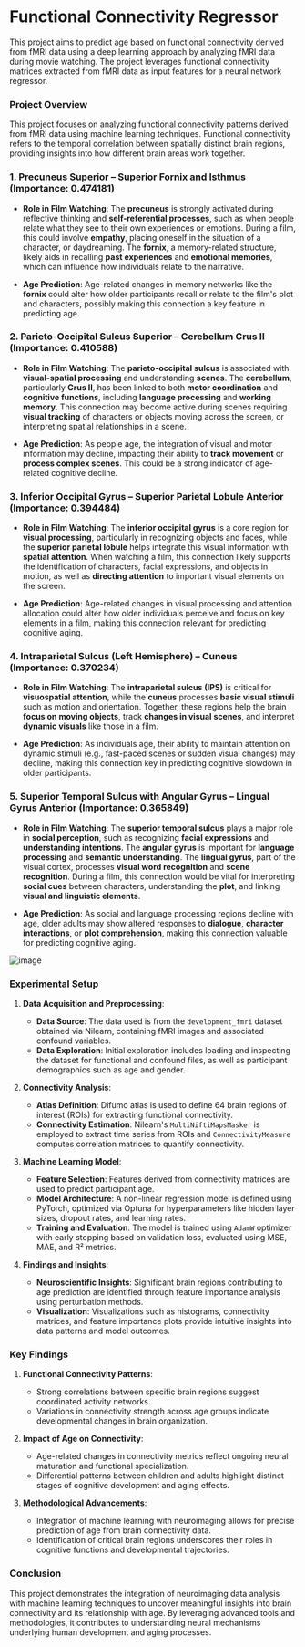 # Functional Connectivity Regressor

This project aims to predict age based on functional connectivity derived from fMRI data using a deep learning approach by analyzing fMRI data during movie watching. The project leverages functional connectivity matrices extracted from fMRI data as input features for a neural network regressor.


### Project Overview

This project focuses on analyzing functional connectivity patterns derived from fMRI data using machine learning techniques. Functional connectivity refers to the temporal correlation between spatially distinct brain regions, providing insights into how different brain areas work together.


### 1. **Precuneus Superior – Superior Fornix and Isthmus** (Importance: 0.474181)

   - **Role in Film Watching**: 
     The **precuneus** is strongly activated during reflective thinking and **self-referential processes**, such as when people relate what they see to their own experiences or emotions. During a film, this could involve **empathy**, placing oneself in the situation of a character, or daydreaming.
     The **fornix**, a memory-related structure, likely aids in recalling **past experiences** and **emotional memories**, which can influence how individuals relate to the narrative.
   
   - **Age Prediction**: 
     Age-related changes in memory networks like the **fornix** could alter how older participants recall or relate to the film's plot and characters, possibly making this connection a key feature in predicting age.

### 2. **Parieto-Occipital Sulcus Superior – Cerebellum Crus II** (Importance: 0.410588)

   - **Role in Film Watching**: 
     The **parieto-occipital sulcus** is associated with **visual-spatial processing** and understanding **scenes**. The **cerebellum**, particularly **Crus II**, has been linked to both **motor coordination** and **cognitive functions**, including **language processing** and **working memory**.
     This connection may become active during scenes requiring **visual tracking** of characters or objects moving across the screen, or interpreting spatial relationships in a scene.
   
   - **Age Prediction**: 
     As people age, the integration of visual and motor information may decline, impacting their ability to **track movement** or **process complex scenes**. This could be a strong indicator of age-related cognitive decline.

### 3. **Inferior Occipital Gyrus – Superior Parietal Lobule Anterior** (Importance: 0.394484)

   - **Role in Film Watching**: 
     The **inferior occipital gyrus** is a core region for **visual processing**, particularly in recognizing objects and faces, while the **superior parietal lobule** helps integrate this visual information with **spatial attention**.
     When watching a film, this connection likely supports the identification of characters, facial expressions, and objects in motion, as well as **directing attention** to important visual elements on the screen.
   
   - **Age Prediction**: 
     Age-related changes in visual processing and attention allocation could alter how older individuals perceive and focus on key elements in a film, making this connection relevant for predicting cognitive aging.

### 4. **Intraparietal Sulcus (Left Hemisphere) – Cuneus** (Importance: 0.370234)

   - **Role in Film Watching**: 
     The **intraparietal sulcus (IPS)** is critical for **visuospatial attention**, while the **cuneus** processes **basic visual stimuli** such as motion and orientation. Together, these regions help the brain **focus on moving objects**, track **changes in visual scenes**, and interpret **dynamic visuals** like those in a film.
   
   - **Age Prediction**: 
     As individuals age, their ability to maintain attention on dynamic stimuli (e.g., fast-paced scenes or sudden visual changes) may decline, making this connection key in predicting cognitive slowdown in older participants.

### 5. **Superior Temporal Sulcus with Angular Gyrus – Lingual Gyrus Anterior** (Importance: 0.365849)

   - **Role in Film Watching**: 
     The **superior temporal sulcus** plays a major role in **social perception**, such as recognizing **facial expressions** and **understanding intentions**. The **angular gyrus** is important for **language processing** and **semantic understanding**. The **lingual gyrus**, part of the visual cortex, processes **visual word recognition** and **scene recognition**.
     During a film, this connection would be vital for interpreting **social cues** between characters, understanding the **plot**, and linking **visual and linguistic elements**.
   
   - **Age Prediction**: 
     As social and language processing regions decline with age, older adults may show altered responses to **dialogue**, **character interactions**, or **plot comprehension**, making this connection valuable for predicting cognitive aging.

![image](https://github.com/user-attachments/assets/0f014ca2-6d00-40d0-b55a-765dfd5438fb)



### Experimental Setup

1. **Data Acquisition and Preprocessing**:
   - **Data Source**: The data used is from the `development_fmri` dataset obtained via Nilearn, containing fMRI images and associated confound variables.
   - **Data Exploration**: Initial exploration includes loading and inspecting the dataset for functional and confound files, as well as participant demographics such as age and gender.

2. **Connectivity Analysis**:
   - **Atlas Definition**: Difumo atlas is used to define 64 brain regions of interest (ROIs) for extracting functional connectivity.
   - **Connectivity Estimation**: Nilearn's `MultiNiftiMapsMasker` is employed to extract time series from ROIs and `ConnectivityMeasure` computes correlation matrices to quantify connectivity.

3. **Machine Learning Model**:
   - **Feature Selection**: Features derived from connectivity matrices are used to predict participant age.
   - **Model Architecture**: A non-linear regression model is defined using PyTorch, optimized via Optuna for hyperparameters like hidden layer sizes, dropout rates, and learning rates.
   - **Training and Evaluation**: The model is trained using `AdamW` optimizer with early stopping based on validation loss, evaluated using MSE, MAE, and R² metrics.

4. **Findings and Insights**:
   - **Neuroscientific Insights**: Significant brain regions contributing to age prediction are identified through feature importance analysis using perturbation methods.
   - **Visualization**: Visualizations such as histograms, connectivity matrices, and feature importance plots provide intuitive insights into data patterns and model outcomes.

### Key Findings

1. **Functional Connectivity Patterns**:
   - Strong correlations between specific brain regions suggest coordinated activity networks.
   - Variations in connectivity strength across age groups indicate developmental changes in brain organization.

2. **Impact of Age on Connectivity**:
   - Age-related changes in connectivity metrics reflect ongoing neural maturation and functional specialization.
   - Differential patterns between children and adults highlight distinct stages of cognitive development and aging effects.

3. **Methodological Advancements**:
   - Integration of machine learning with neuroimaging allows for precise prediction of age from brain connectivity data.
   - Identification of critical brain regions underscores their roles in cognitive functions and developmental trajectories.

### Conclusion

This project demonstrates the integration of neuroimaging data analysis with machine learning techniques to uncover meaningful insights into brain connectivity and its relationship with age. By leveraging advanced tools and methodologies, it contributes to understanding neural mechanisms underlying human development and aging processes.

